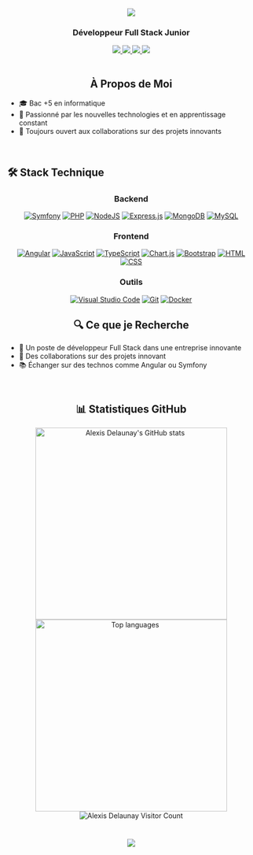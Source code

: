 <h1 align="center">
    <img src="https://readme-typing-svg.herokuapp.com/?font=Righteous&size=35&center=true&vCenter=true&width=500&height=70&duration=4000&lines=Salut+!+👋;+Je+suis+Alexis+Delaunay+!;" />
</h1>
<h3 align="center">Développeur Full Stack Junior</h3>

<div align="center"> 
  <a href="mailto:delaunay.alexis49@gmail.com">
    <img src="https://img.shields.io/badge/Gmail-333333?style=for-the-badge&logo=gmail&logoColor=red" />
  </a>
  <a href="https://www.linkedin.com/in/alexis-delaunay" target="_blank">
    <img src="https://img.shields.io/badge/LinkedIn-0077B5?style=for-the-badge&logo=linkedin&logoColor=white" />
  </a>
  <a href="https://alexis-delaunay.fr/" target="_blank">
     <img src="https://img.shields.io/badge/Portfolio-FF5722?style=for-the-badge&logo=todoist&logoColor=white" />
  </a>
  <a href="https://www.instagram.com/alexis_delaunay_49/" target="_blank">
    <img src="https://img.shields.io/badge/Instagram-E4405F?style=for-the-badge&logo=instagram&logoColor=white" />
  </a>
</div>
<br/>
 
<h2 align="center">À Propos de Moi</h2>
<ul>
  <li>🎓 Bac +5 en informatique</li>
  <li>📌 Passionné par les nouvelles technologies et en apprentissage constant</li>
  <li>🤝 Toujours ouvert aux collaborations sur des projets innovants</li>
</ul>
<br/>

## 🛠 Stack Technique

<div align="center">

### Backend

[![Symfony](https://img.shields.io/badge/Symfony-black?logo=symfony)](#) [![PHP](https://img.shields.io/badge/php-%23777BB4.svg?&logo=php&logoColor=white)](#) [![NodeJS](https://img.shields.io/badge/Node.js-6DA55F?logo=node.js&logoColor=white)](#) [![Express.js](https://img.shields.io/badge/Express.js-%23404d59.svg?logo=express&logoColor=%2361DAFB)](#) [![MongoDB](https://img.shields.io/badge/MongoDB-%234ea94b.svg?logo=mongodb&logoColor=white)](#) [![MySQL](https://img.shields.io/badge/MySQL-4479A1?logo=mysql&logoColor=fff)](#)

### Frontend

[![Angular](https://img.shields.io/badge/Angular-%23DD0031.svg?logo=angular&logoColor=white)](#) [![JavaScript](https://img.shields.io/badge/JavaScript-F7DF1E?logo=javascript&logoColor=000)](#) [![TypeScript](https://img.shields.io/badge/TypeScript-3178C6?logo=typescript&logoColor=fff)](#)
[![Chart.js](https://img.shields.io/badge/Chart.js-FF6384?logo=chartdotjs&logoColor=fff)](#)
[![Bootstrap](https://img.shields.io/badge/Bootstrap-7952B3?logo=bootstrap&logoColor=fff)](#)  [![HTML](https://img.shields.io/badge/HTML-%23E34F26.svg?logo=html5&logoColor=white)](#)
[![CSS](https://img.shields.io/badge/CSS-1572B6?logo=css3&logoColor=fff)](#)

### Outils

[![Visual Studio Code](https://custom-icon-badges.demolab.com/badge/Visual%20Studio%20Code-0078d7.svg?logo=vsc&logoColor=white)](#) [![Git](https://img.shields.io/badge/Git-F05032?logo=git&logoColor=fff)](#) [![Docker](https://img.shields.io/badge/Docker-2496ED?logo=docker&logoColor=fff)](#)

</div>

<h2 align="center">🔍 Ce que je Recherche</h2>
<ul>
  <li>💼 Un poste de développeur Full Stack dans une entreprise innovante</li>
  <li>🤝 Des collaborations sur des projets innovant</li>
  <li>📚 Échanger sur des technos comme Angular ou Symfony</li>
</ul>
<br/>

<h2 align="center">📊 Statistiques GitHub</h2>
<div align="center">
  <img width=390 src="https://github-readme-stats.vercel.app/api?username=Skitch49&show_icons=true&count_private=true&line_height=20&icon_color=00b3ff&theme=blue-green&title_color=00b3ff&locale=fr" alt="Alexis Delaunay's GitHub stats" />
  <br/>
  <img width=390 src="https://github-readme-stats.vercel.app/api/top-langs/?username=Skitch49&layout=compact&count_private=true&theme=blue-green&title_color=00b3ff&locale=fr" alt="Top languages" />
  <br/>
</div>

<div align="center">
  <img src="https://komarev.com/ghpvc/?username=Skitch49&style=for-the-badge&color=green" alt="Alexis Delaunay Visitor Count"/>
  <br/>
   <h1 align="center">
    <img src="https://readme-typing-svg.herokuapp.com/?font=Righteous&size=20&center=true&vCenter=true&width=500&height=70&duration=4500&lines=Merci+d'avoir+pris+le+temps+de+visiter+mon+profil+!+😊;N'hésitez+pas+à+me+contacter+!;" />
</h1>
</div>

